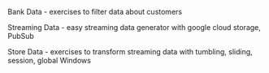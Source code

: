 Bank Data - exercises to filter data about customers

Streaming Data - easy streaming data generator with google cloud storage, PubSub

Store Data - exercises to transform streaming data with tumbling, sliding, session, global Windows
